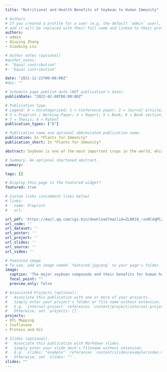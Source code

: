 ```yaml
---
title: "Nutritional and Health Benefits of Soybean to Human Immunity"

# Authors
# If you created a profile for a user (e.g. the default `admin` user), write the username (folder name) here 
# and it will be replaced with their full name and linked to their profile.
authors:
- admin
- Qiuying Zhang
- Xiaobing Liu

# Author notes (optional)
#author_notes:
#- "Equal contribution"
#- "Equal contribution"

date: "2021-12-22T00:00:00Z"
#doi: ""

# Schedule page publish date (NOT publication's date).
publishDate: "2022-02-08T00:00:00Z"

# Publication type.
# Legend: 0 = Uncategorized; 1 = Conference paper; 2 = Journal article;
# 3 = Preprint / Working Paper; 4 = Report; 5 = Book; 6 = Book section;
# 7 = Thesis; 8 = Patent
publication_types: ["6"]

# Publication name and optional abbreviated publication name.
publication: In *Plants for Immunity*
publication_short: In *Plants for Immunity*

abstract: Soybean is one of the most important crops in the world, which is not only adapted to cultivate under various environmental conditions, but also abundant in crucial nutritional ingredients for human, such as soy protein, soy isoflavone and several bioactive components. Soy protein might be the most important nutritional component in soybean, because it provides all amino acids and several bioactive peptides for human health, which could lower cholesterol levels and may resist virus infection. Soy isoflavone usually refers as phytoestrogen, which has the functions of resisting breast cancer and relieving menopause syndrome. Soybean oil could reduce the plasma cholesterol, while saponins exhibits the bioactivity of resisting HIV and preventing osteoporosis. As for phytosterol, it has the functions of decreasing blood cholesterol levels and reducing the intestinal absorption of dietary and endogenous cholesterol. Soybean and its derived products have great potential in enhancing human immunity. In a word, soybean, a tiny seed from China, is both of highly nutritional and medical value for human health and immunity, and therefore could protect billions of people in the world.

# Summary. An optional shortened abstract.
summary: 

tags: []

# Display this page in the Featured widget?
featured: true

# Custom links (uncomment lines below)
# links:
# - name: Preprint
#   url: 

url_pdf: 'https://mail.qq.com/cgi-bin/download?mailid=ZL0018_~snNldqMlZUuCEwATVTPMc2&filename=Soybean++for+Immunity.pdf&sid=dkXfTANLMjI9B0Mh'
url_code: ''
url_dataset: ''
url_poster: ''
url_project: ''
url_slides: ''
url_source: ''
url_video: ''

# Featured image
# To use, add an image named `featured.jpg/png` to your page's folder. 
image:
  caption: 'The major soybean compounds and their benefits for human health'
  focal_point: ""
  preview_only: false

# Associated Projects (optional).
#   Associate this publication with one or more of your projects.
#   Simply enter your project's folder or file name without extension.
#   E.g. `internal-project` references `content/project/internal-project/index.md`.
#   Otherwise, set `projects: []`.
projects:
- QTL Mapping
- Isoflavone
- Protein and Oil

# Slides (optional).
#   Associate this publication with Markdown slides.
#   Simply enter your slide deck's filename without extension.
#   E.g. `slides: "example"` references `content/slides/example/index.md`.
#   Otherwise, set `slides: ""`.
slides: ""
---
```



